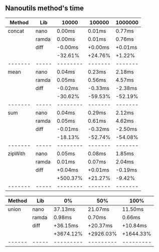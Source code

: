 ## Nanoutils method's time
| Method  | Lib   |    10000 |  100000 | 1000000 |
| ------- | ----- | -------- | ------- | ------- |
| concat  | nano  |   0.00ms |  0.01ms |  0.77ms |
|         | ramda |   0.00ms |  0.01ms |  0.76ms |
|         | diff  |  -0.00ms | +0.00ms | +0.01ms |
|         |       |  -32.61% | +24.76% |  +1.22% |
| ------- | ----- | -------- | ------- | ------- |
| mean    | nano  |   0.04ms |  0.23ms |  2.18ms |
|         | ramda |   0.05ms |  0.56ms |  4.57ms |
|         | diff  |  -0.02ms | -0.33ms | -2.38ms |
|         |       |  -30.62% | -59.53% | -52.19% |
| ------- | ----- | -------- | ------- | ------- |
| sum     | nano  |   0.04ms |  0.29ms |  2.12ms |
|         | ramda |   0.05ms |  0.61ms |  4.62ms |
|         | diff  |  -0.01ms | -0.32ms | -2.50ms |
|         |       |  -18.13% | -52.74% | -54.08% |
| ------- | ----- | -------- | ------- | ------- |
| zipWith | nano  |   0.05ms |  0.08ms |  1.85ms |
|         | ramda |   0.01ms |  0.07ms |  2.04ms |
|         | diff  |  +0.04ms | +0.01ms | -0.19ms |
|         |       | +500.37% | +21.27% |  -9.42% |
| ------- | ----- | -------- | ------- | ------- |

| Method | Lib   |        0% |       50% |      100% |
| ------ | ----- | --------- | --------- | --------- |
| union  | nano  |   37.13ms |   21.07ms |   11.50ms |
|        | ramda |    0.98ms |    0.70ms |    0.66ms |
|        | diff  |  +36.15ms |  +20.37ms |  +10.84ms |
|        |       | +3674.12% | +2926.03% | +1644.33% |
| ------ | ----- | --------- | --------- | --------- |

